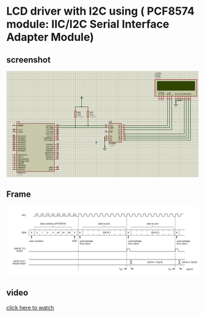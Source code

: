 # LCD driver with I2C using ( PCF8574 module: IIC/I2C Serial Interface Adapter Module)

## screenshot
![](https://github.com/abdelrahman99999/LCD_I2C/blob/main/files/proteus.png?raw=true)

## Frame
![](https://github.com/abdelrahman99999/LCD_I2C/blob/main/files/frame.png?raw=true)


## video
[click here to watch](https://youtu.be/9qSjg0fYTGs)

